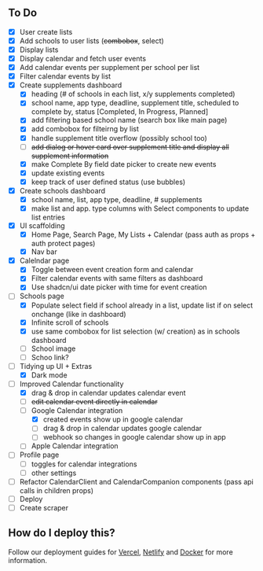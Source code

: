 ## To Do

- [x] User create lists
- [x] Add schools to user lists (~~combobox~~, select)
- [x] Display lists
- [x] Display calendar and fetch user events
- [x] Add calendar events per supplement per school per list
- [x] Filter calendar events by list
- [x] Create supplements dashboard
  - [x] heading (# of schools in each list, x/y supplements completed)
  - [x] school name, app type, deadline, supplement title, scheduled to complete by, status [Completed, In Progress, Planned]
  - [x] add filtering based school name (search box like main page)
  - [x] add combobox for filteirng by list
  - [x] handle supplement title overflow (possibly school too)
  - [ ] ~~add dialog or hover card over supplement title and display all supplement information~~
  - [x] make Complete By field date picker to create new events
  - [x] update existing events
  - [x] keep track of user defined status (use bubbles)
- [x] Create schools dashboard
  - [x] school name, list, app type, deadline, # supplements
  - [x] make list and app. type columns with Select components to update list entries
- [x] UI scaffolding
  - [x] Home Page, Search Page, My Lists + Calendar (pass auth as props + auth protect pages)
  - [x] Nav bar
- [x] Calelndar page
  - [x] Toggle between event creation form and calendar
  - [x] Filter calendar events with same filters as dashboard
  - [x] Use shadcn/ui date picker with time for event creation
- [ ] Schools page
  - [x] Populate select field if school already in a list, update list if on select onchange (like in dashboard)
  - [x] Infinite scroll of schools
  - [x] use same combobox for list selection (w/ creation) as in schools dashboard
  - [ ] School image
  - [ ] Schoo link?
- [ ] Tidying up UI + Extras
  - [x] Dark mode
- [ ] Improved Calendar functionality
  - [x] drag & drop in calendar updates calendar event
  - [ ] ~~edit calendar event directly in calendar~~
  - [ ] Google Calendar integration
    - [x] created events show up in google calendar
    - [ ] drag & drop in calendar updates google calendar
    - [ ] webhook so changes in google calendar show up in app
  - [ ] Apple Calendar integration
- [ ] Profile page
  - [ ] toggles for calendar integrations
  - [ ] other settings
- [ ] Refactor CalendarClient and CalendarCompanion components (pass api calls in children props)
- [ ] Deploy
- [ ] Create scraper

## How do I deploy this?

Follow our deployment guides for [Vercel](https://create.t3.gg/en/deployment/vercel), [Netlify](https://create.t3.gg/en/deployment/netlify) and [Docker](https://create.t3.gg/en/deployment/docker) for more information.
